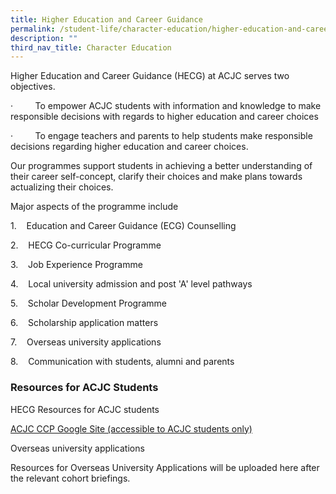```yaml
---
title: Higher Education and Career Guidance
permalink: /student-life/character-education/higher-education-and-career-guidance/
description: ""
third_nav_title: Character Education
---
```

Higher Education and Career Guidance (HECG) at ACJC serves two objectives.

·         To empower ACJC students with information and knowledge to make responsible decisions with regards to higher education and career choices

·         To engage teachers and parents to help students make responsible decisions regarding higher education and career choices.

  

Our programmes support students in achieving a better understanding of their career self-concept, clarify their choices and make plans towards actualizing their choices.

Major aspects of the programme include

1.    Education and Career Guidance (ECG) Counselling

2.    HECG Co-curricular Programme

3.    Job Experience Programme

4.    Local university admission and post 'A' level pathways

5.    Scholar Development Programme

6.    Scholarship application matters

7.    Overseas university applications

8.    Communication with students, alumni and parents

### Resources for ACJC Students

HECG Resources for ACJC students

[ACJC CCP Google Site (accessible to ACJC students only)](https://sites.google.com/acjc.edu.sg/acjcccejc1/higher-education-and-career-guidance)  

Overseas university applications

Resources for Overseas University Applications will be uploaded here after the relevant cohort briefings.